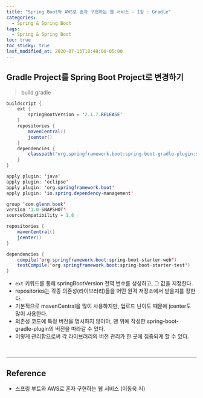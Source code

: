 ```yaml
---
title: "Spring Boot와 AWS로 혼자 구현하는 웹 서비스 - 1장 : Gradle"
categories:
  - Spring & Spring Boot
tags:
  - Spring & Spring Boot
toc: true
toc_sticky: true
last_modified_at: 2020-07-13T10:40:00-05:00
---
```


## Gradle Project를 Spring Boot Project로 변경하기

> build.gradle

```java
buildscript {
    ext {
        springBootVersion = '2.1.7.RELEASE'
    }
    repositories {
        mavenCentral()
        jcenter()
    }
    dependencies {
        classpath("org.springframework.boot:spring-boot-gradle-plugin:${springBootVersion}")
    }
}

apply plugin: 'java'
apply plugin: 'eclipse'
apply plugin: 'org.springframework.boot'
apply plugin: 'io.spring.dependency-management'

group 'com.glenn.book'
version '1.0-SNAPSHOT'
sourceCompatibility = 1.8

repositories {
    mavenCentral()
    jcenter()
}

dependencies {
    compile('org.springframework.boot:spring-boot-starter-web')
    testCompile('org.springframework.boot:spring-boot-starter-test')
}
```

*	`ext` 키워드를 통해 springBootVersion 전역 변수를 생성하고, 그 값을 지정한다.
*	repositories는 각종 의존성(라이브러리)들을 어떤 원격 저장소에서 받을지를 정한다.
*	기본적으로 mavenCentral을 많이 사용하지만, 업로드 난이도 때문에 jcenter도 많이 사용한다.
*	의존성 코드에 특정 버전을 명시하지 않아야, 맨 위에 작성한 spring-boot-gradle-plugin의 버전을 따라갈 수 있다.
*	이렇게 관리함으로써 각 라이브러리의 버전 관리가 한 곳에 집중되게 할 수 있다.

<br>

---

## Reference

* 스프링 부트와 AWS로 혼자 구현하는 웹 서비스 (이동욱 저)
